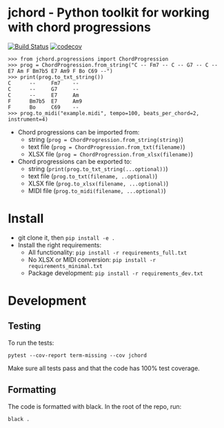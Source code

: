 # jchord - Python toolkit for working with chord progressions

[![Build Status](https://travis-ci.com/jonathangjertsen/jchord.svg?branch=master)](https://travis-ci.com/jonathangjertsen/jchord)
[![codecov](https://codecov.io/gh/jonathangjertsen/jchord/branch/master/graph/badge.svg)](https://codecov.io/gh/jonathangjertsen/jchord)

```
>>> from jchord.progressions import ChordProgression
>>> prog = ChordProgression.from_string("C -- Fm7 -- C -- G7 -- C -- E7 Am F Bm7b5 E7 Am9 F Bo C69 --")
>>> print(prog.to_txt_string())
C      --     Fm7    --
C      --     G7     --
C      --     E7     Am
F      Bm7b5  E7     Am9
F      Bo     C69    --
>>> prog.to_midi("example.midi", tempo=100, beats_per_chord=2, instrument=4)
```

* Chord progressions can be imported from:
    - string (`prog = ChordProgression.from_string(string)`)
    - text file (`prog = ChordProgression.from_txt(filename)`)
    - XLSX file (`prog = ChordProgression.from_xlsx(filename)`)
* Chord progressions can be exported to:
    - string (`print(prog.to_txt_string(...optional))`)
    - text file (`prog.to_txt(filename, ..optional)`)
    - XLSX file (`prog.to_xlsx(filename, ...optional)`)
    - MIDI file (`prog.to_midi(filename, ...optional)`)

# Install

* git clone it, then `pip install -e .`
* Install the right requirements:
    * All functionality: `pip install -r requirements_full.txt`
    * No XLSX or MIDI conversion: `pip install -r requirements_minimal.txt`
    * Package development: `pip install -r requirements_dev.txt`

# Development

## Testing

To run the tests:

```
pytest --cov-report term-missing --cov jchord
```

Make sure all tests pass and that the code has 100% test coverage.

## Formatting

The code is formatted with black. In the root of the repo, run:

```
black .
```
